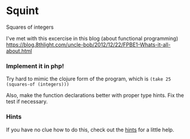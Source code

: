 # Squint

Squares of integers

I've met with this excercise in this blog (about functional programming) https://blog.8thlight.com/uncle-bob/2012/12/22/FPBE1-Whats-it-all-about.html

### Implement it in php!

Try hard to mimic the clojure form of the program, which is `(take 25 (squares-of (integers)))`

Also, make the function declarations better with proper type hints.
Fix the test if necessary.

### Hints

If you have no clue how to do this, check out the [hints](hints.md) for a little help.
